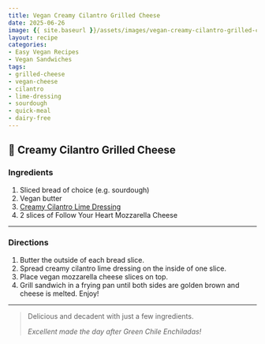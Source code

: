 ```yaml
---
title: Vegan Creamy Cilantro Grilled Cheese
date: 2025-06-26
image: {{ site.baseurl }}/assets/images/vegan-creamy-cilantro-grilled-cheese.png
layout: recipe
categories:
- Easy Vegan Recipes
- Vegan Sandwiches
tags:
- grilled-cheese
- vegan-cheese
- cilantro
- lime-dressing
- sourdough
- quick-meal
- dairy-free
---
```


## 🥪 Creamy Cilantro Grilled Cheese


### Ingredients

1. Sliced bread of choice (e.g. sourdough)  
2. Vegan butter  
3. [Creamy Cilantro Lime Dressing](#)  
4. 2 slices of Follow Your Heart Mozzarella Cheese  

---

### Directions

1. Butter the outside of each bread slice.  
2. Spread creamy cilantro lime dressing on the inside of one slice.  
3. Place vegan mozzarella cheese slices on top.  
4. Grill sandwich in a frying pan until both sides are golden brown and cheese is melted. Enjoy!

---

> Delicious and decadent with just a few ingredients.  
>  
> *Excellent made the day after Green Chile Enchiladas!*

